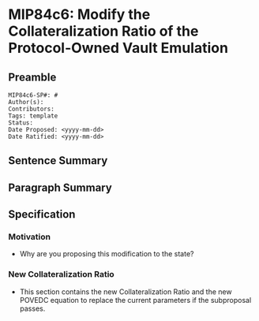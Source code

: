 # MIP84c6: Modify the Collateralization Ratio of the Protocol-Owned Vault Emulation

## Preamble

```
MIP84c6-SP#: #
Author(s):
Contributors:
Tags: template
Status:
Date Proposed: <yyyy-mm-dd>
Date Ratified: <yyyy-mm-dd>
```

## Sentence Summary

## Paragraph Summary

## Specification

### Motivation

- Why are you proposing this modification to the state?

### New Collateralization Ratio

- This section contains the new Collateralization Ratio and the new POVEDC equation to replace the current parameters if the subproposal passes.
